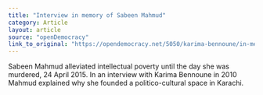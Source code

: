 ```yaml
---
title: "Interview in memory of Sabeen Mahmud"
category: Article
layout: article
source: "openDemocracy"
link_to_original: "https://opendemocracy.net/5050/karima-bennoune/in-memory-of-sabeen-mahmud-%E2%80%9Ci-stand-up-for-what-i-believe-in-but-i-can%E2%80%99t-fight-"
---
```

Sabeen Mahmud alleviated intellectual poverty until the day she was murdered, 24 April 2015. In an interview with Karima Bennoune in 2010 Mahmud explained why she founded a politico-cultural space in Karachi.